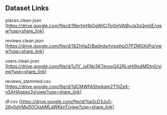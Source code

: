 ## Dataset Links

places.clean.josn  [https://drive.google.com/file/d/1RertmHbOgWjCjTo0mVAtByJa3sQmljjE/view?usp=share_link]

reviews.clean.json [https://drive.google.com/file/d/16ZhHaZrBadndsrhrpsjhpO7PZMGXjiPq/view?usp=share_link]

users.clean.josn [https://drive.google.com/file/d/1J1Y_joENc5KTeyoxQS2RLgHl9o4MDtn0/view?usp=share_link]

reviews_stemmed.csv [https://drive.google.com/file/d/1dCMWFASheAqm2T1IiZeX-nSAHAqpex3y/view?usp=share_link]

df.csv [https://drive.google.com/file/d/1taGcD3Ju5-26y0qVMqS0CksbMLaWKknT/view?usp=share_link]
